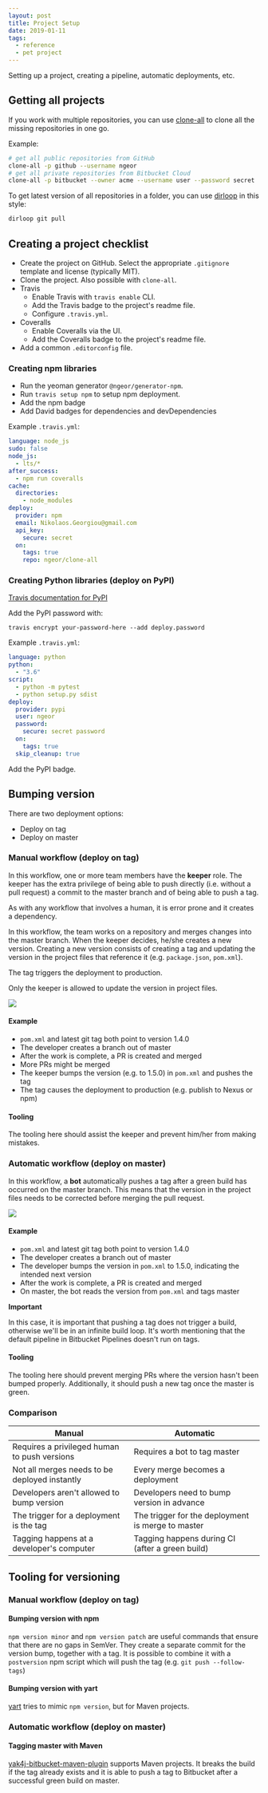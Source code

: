 ```yaml
---
layout: post
title: Project Setup
date: 2019-01-11
tags:
  - reference
  - pet project
---
```


Setting up a project, creating a pipeline, automatic deployments, etc.

## Getting all projects

If you work with multiple repositories, you can use [clone-all] to clone all the
missing repositories in one go.

Example:

```sh
# get all public repositories from GitHub
clone-all -p github --username ngeor
# get all private repositories from Bitbucket Cloud
clone-all -p bitbucket --owner acme --username user --password secret
```

To get latest version of all repositories in a folder, you can use [dirloop] in
this style:

```sh
dirloop git pull
```

## Creating a project checklist

- Create the project on GitHub. Select the appropriate `.gitignore` template and
  license (typically MIT).
- Clone the project. Also possible with `clone-all`.
- Travis
  - Enable Travis with `travis enable` CLI.
  - Add the Travis badge to the project's readme file.
  - Configure `.travis.yml`.
- Coveralls
  - Enable Coveralls via the UI.
  - Add the Coveralls badge to the project's readme file.
- Add a common `.editorconfig` file.

### Creating npm libraries

- Run the yeoman generator `@ngeor/generator-npm`.
- Run `travis setup npm` to setup npm deployment.
- Add the npm badge
- Add David badges for dependencies and devDependencies

Example `.travis.yml`:

```yml
language: node_js
sudo: false
node_js:
  - lts/*
after_success:
  - npm run coveralls
cache:
  directories:
    - node_modules
deploy:
  provider: npm
  email: Nikolaos.Georgiou@gmail.com
  api_key:
    secure: secret
  on:
    tags: true
    repo: ngeor/clone-all
```

### Creating Python libraries (deploy on PyPI)

[Travis documentation for PyPI](https://docs.travis-ci.com/user/deployment/pypi/)

Add the PyPI password with:

`travis encrypt your-password-here --add deploy.password`

Example `.travis.yml`:

```yml
language: python
python:
  - "3.6"
script:
  - python -m pytest
  - python setup.py sdist
deploy:
  provider: pypi
  user: ngeor
  password:
    secure: secret password
  on:
    tags: true
  skip_cleanup: true
```

Add the PyPI badge.

## Bumping version

There are two deployment options:

- Deploy on tag
- Deploy on master

### Manual workflow (deploy on tag)

In this workflow, one or more team members have the **keeper** role. The keeper
has the extra privilege of being able to push directly (i.e. without a pull
request) a commit to the master branch and of being able to push a tag.

As with any workflow that involves a human, it is error prone and it creates a
dependency.

In this workflow, the team works on a repository and merges changes into the
master branch. When the keeper decides, he/she creates a new version. Creating a
new version consists of creating a tag and updating the version in the project
files that reference it (e.g. `package.json`, `pom.xml`).

The tag triggers the deployment to production.

Only the keeper is allowed to update the version in project files.

<img src="{{ site.baseurl }}/assets/wiki/manual-version-flow.png" />

#### Example

- `pom.xml` and latest git tag both point to version 1.4.0
- The developer creates a branch out of master
- After the work is complete, a PR is created and merged
- More PRs might be merged
- The keeper bumps the version (e.g. to 1.5.0) in `pom.xml` and pushes the tag
- The tag causes the deployment to production (e.g. publish to Nexus or npm)

#### Tooling

The tooling here should assist the keeper and prevent him/her from making
mistakes.

### Automatic workflow (deploy on master)

In this workflow, a **bot** automatically pushes a tag after a green build has
occurred on the master branch. This means that the version in the project files
needs to be corrected before merging the pull request.

<img src="{{ site.baseurl }}/assets/wiki/automatic-version-flow.png" />

#### Example

- `pom.xml` and latest git tag both point to version 1.4.0
- The developer creates a branch out of master
- The developer bumps the version in `pom.xml` to 1.5.0, indicating the intended
  next version
- After the work is complete, a PR is created and merged
- On master, the bot reads the version from `pom.xml` and tags master

**Important**

In this case, it is important that pushing a tag does not trigger a build,
otherwise we'll be in an infinite build loop. It's worth mentioning that the
default pipeline in Bitbucket Pipelines doesn't run on tags.

#### Tooling

The tooling here should prevent merging PRs where the version hasn't been bumped
properly. Additionally, it should push a new tag once the master is green.

### Comparison

| Manual                                        | Automatic                                         |
| --------------------------------------------- | ------------------------------------------------- |
| Requires a privileged human to push versions  | Requires a bot to tag master                      |
| Not all merges needs to be deployed instantly | Every merge becomes a deployment                  |
| Developers aren't allowed to bump version     | Developers need to bump version in advance        |
| The trigger for a deployment is the tag       | The trigger for the deployment is merge to master |
| Tagging happens at a developer's computer     | Tagging happens during CI (after a green build)   |

## Tooling for versioning

### Manual workflow (deploy on tag)

#### Bumping version with npm

`npm version minor` and `npm version patch` are useful commands that ensure that
there are no gaps in SemVer. They create a separate commit for the version bump,
together with a tag. It is possible to combine it with a `postversion` npm
script which will push the tag (e.g. `git push --follow-tags`)

#### Bumping version with yart

[yart](https://github.com/ngeor/yart) tries to mimic `npm version`, but for
Maven projects.

### Automatic workflow (deploy on master)

#### Tagging master with Maven

[yak4j-bitbucket-maven-plugin](https://github.com/ngeor/java/tree/trunk/maven-plugins/yak4j-bitbucket-maven-plugin)
supports Maven projects. It breaks the build if the tag already exists and it is
able to push a tag to Bitbucket after a successful green build on master.

[clone-all]: https://github.com/ngeor/clone-all
[dirloop]: https://github.com/ngeor/dirloop
